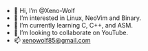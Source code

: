 - 👋 Hi, I’m @Xeno-Wolf
- 👀 I’m interested in Linux, NeoVim and Binary.
- 🌱 I’m currently learning C, C++, and ASM.
- 💞️ I’m looking to collaborate on YouTube.
- 📫 xenowolf85@gmail.com
